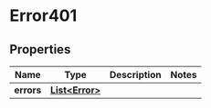 

# Error401


## Properties

| Name | Type | Description | Notes |
|------------ | ------------- | ------------- | -------------|
|**errors** | [**List&lt;Error&gt;**](Error.md) |  |  |



